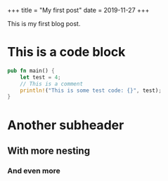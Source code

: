 +++
title = "My first post"
date = 2019-11-27
+++

This is my first blog post.

# This is a code block

```rust
pub fn main() {
    let test = 4;
    // This is a comment
    println!("This is some test code: {}", test);
}
```

# Another subheader

## With more nesting

### And even more
